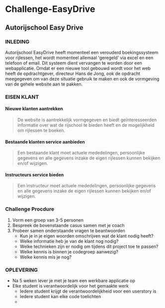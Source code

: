 # Challenge-EasyDrive

## Autorijschool Easy Drive

### INLEDING

Autorijschool EasyDrive heeft momenteel een verouderd boekingssysteem voor rijlessen, het wordt momenteel allemaal 'geregeld' via excel en een telefoon of email. Dit systeem dient vervangen te worden door een webapplicatie.
Omdat er een nieuwe tool gebouwd wordt voor het web heeft de opdrachtgever, directeur Hans de Jong, ook de opdracht meegegeven om van deze situatie gebruik te maken en ook de vormgeving van de gehele website aan te pakken.

### EISEN KLANT

#### Nieuwe klanten aantrekken

> De website is aantrekkelijk vormgegeven en biedt geïnteresseerden informatie over wat de rijschool te bieden heeft en de mogelijkheid om rijlessen te boeken.

#### Bestaande klanten service aanbieden
> Een bestaande klant moet actuele mededelingen, persoonlijke gegevens en alle gegevens inzake de eigen rijlessen kunnen bekijken en/of wijzigen.

#### Instructeurs service bieden
> Een instructeur moet actuele mededelingen, persoonlijke gegevens en alle gegevens inzake de eigen rijlessen kunnen bekijken en/of wijzigen.


### Challenge Procdure

1. Vorm een groep van 3-5 personen
2. Bespreek de bovenstaande casus samen met je coach
3. Probeer samen onderstaande vragen te beantwoorden
   - Kun je in je eigen woorden omschrijven wat de klant nodig heeft?
   - Welke informatie heb je van de klant nog nodig?
   - Welke technieken zijn er nodig om tijdens dit project toe te passen?
   - Welke kennis is binnen je codegroep aanwezig?
   - Welke kennis mis je nog?



### OPLEVERING

- Na 5 weken lever je met je team een werkbare applicatie op
- Elke student is verantwoordelijk voor het gemaakte werk
  - Iedere student krijgt de verantwoordelijkheid voor een userstory is
  - Iedere student kan elke code toelichten
  - 

